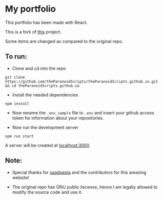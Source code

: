 # My portfolio

This portfolio has been made with React.

This is a fork of [this](https://github.com/saadpasta/developerFolio) project.

Some items are changed as compared to the original repo.

## To run:

-   Clone and cd into the repo

```
git clone https://github.com/theParanoidScripts/theParanoidScripts.github.io.git && cd theParanoidScripts.github.io
```

-   Install the needed dependencies

```
npm install
```

-   Now rename the `.env_sample` file to `.env` and insert your github access token for information about your repositories.

-   Now run the development server

```
npm run start
```

A server will be created at [localhost:3000](http://localhost:3000).

## Note:

-   Special thanks for [saadpasta](https://github.com/saadpasta/) and the contributors for this amazing website!

-   The original repo has GNU public liscense, hence I am legally allowed to modify the source code and use it.
